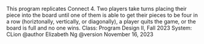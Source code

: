 This program replicates Connect 4.
Two players take turns placing their piece into the board until
one of them is able to get their pieces to be four in a row
(horiztonally, vertically, or diagonally), a player quits the game,
or the board is full and no one wins.
Class: Program Design II, Fall 2023
System: CLion
@author Elizabeth Ng
@version November 16, 2023
